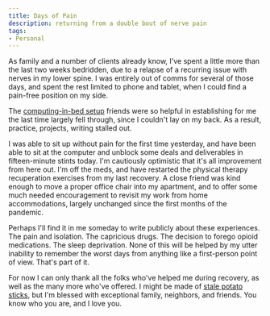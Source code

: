 ```yaml
---
title: Days of Pain
description: returning from a double bout of nerve pain
tags:
- Personal
---
```


As family and a number of clients already know, I've spent a little more than the last two weeks bedridden, due to a relapse of a recurring issue with nerves in my lower spine.  I was entirely out of comms for several of those days, and spent the rest limited to phone and tablet, when I could find a pain-free position on my side.

The [computing-in-bed setup](https://writing.kemitchell.com/2019/05/12/Prone-Blogging-Setup.html) friends were so helpful in establishing for me the last time largely fell through, since I couldn't lay on my back.  As a result, practice, projects, writing stalled out.

I was able to sit up without pain for the first time yesterday, and have been able to sit at the computer and unblock some deals and deliverables in fifteen-minute stints today.  I'm cautiously optimistic that it's all improvement from here out.  I'm off the meds, and have restarted the physical therapy recuperation exercises from my last recovery.  A close friend was kind enough to move a proper office chair into my apartment, and to offer some much needed encouragement to revisit my work from home accommodations, largely unchanged since the first months of the pandemic.

Perhaps I'll find it in me someday to write publicly about these experiences.  The pain and isolation.  The capricious drugs.  The decision to forego opioid medications.  The sleep deprivation.  None of this will be helped by my utter inability to remember the worst days from anything like a first-person point of view.  That's part of it.

For now I can only thank all the folks who've helped me during recovery, as well as the many more who've offered.  I might be made of [stale potato sticks](https://www.mccormick.com/frenchs/products/potato-sticks/original-potato-sticks), but I'm blessed with exceptional family, neighbors, and friends.  You know who you are, and I love you.
